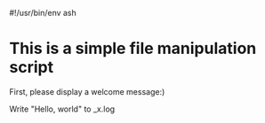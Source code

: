 #!/usr/bin/env ash

# This is a simple file manipulation script

First, please display a welcome message:)

Write "Hello, world" to _x.log